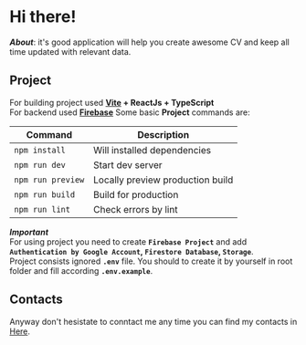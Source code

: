 # Hi there!

**_About_**: it's good application will help you create awesome CV and keep all time updated with relevant data.

## Project

For building project used **[Vite](https://vitejs.dev/) + ReactJs + TypeScript**\
For backend used **[Firebase](https://firebase.google.com/)**
Some basic **Project** commands are:

| Command           | Description                      |
| ----------------- | -------------------------------- |
| `npm install `    | Will installed dependencies      |
| `npm run dev`     | Start dev server                 |
| `npm run preview` | Locally preview production build |
| `npm run build`   | Build for production             |
| `npm run lint `   | Check errors by lint             |

**_Important_**\
For using project you need to create **`Firebase Project`** and add **`Authentication by Google Account`, `Firestore Database`, `Storage`**.\
Project consists ignored **`.env`** file. You should to create it by yourself in root folder and fill according **`.env.example`**.

## Contacts

Anyway don't hesistate to conntact me any time you can find my contacts in [Here](https://github.com/Vokoloven).
